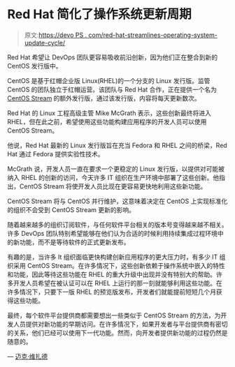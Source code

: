 # Red Hat 简化了操作系统更新周期

> 原文:[https://devo PS . com/red-hat-streamlines-operating-system-update-cycle/](https://devops.com/red-hat-streamlines-operating-system-update-cycle/)

Red Hat 希望让 DevOps 团队更容易吸收前沿创新，因为他们正在整合到新的 CentOS 发行版中。

CentOS 是基于红帽企业版 Linux(RHEL)的一个分支的 Linux 发行版。监管 CentOS 的团队独立于红帽运营。该团队与 Red Hat 合作，正在提供一个名为 [CentOS Stream](https://www.redhat.com/en/blog/transforming-development-experience-within-centos) 的额外发行版，通过该发行版，内容将每天更新数次。

Red Hat 的 Linux 工程高级主管 Mike McGrath 表示，这些创新最终将进入 RHEL，但在此之前，希望使用这些功能构建应用程序的开发人员可以使用 CentOS Stream。

他说，Red Hat 最新的 Linux 发行版旨在充当 Fedora 和 RHEL 之间的桥梁，Red Hat 通过 Fedora 提供实验性技术。

McGrath 说，开发人员一直在要求一个更稳定的 Linux 发行版，以提供对可能被纳入 RHEL 的创新的访问，今天许多 IT 组织在生产环境中部署了这些创新。他指出，CentOS Stream 将使开发人员比现在更容易更快地利用这些新功能。

CentOS Stream 将与 CentOS 并行维护，这意味着决定在 CentOS 上实现标准化的组织不会受到 CentOS Stream 更新的影响。

随着越来越多的组织订阅软件，与任何软件平台相关的版本号变得越来越不相关。许多 DevOps 团队特别希望能够在他们认为合适的时候利用持续集成过程环境中的新功能，而不是等待软件的正式更新发布。

有趣的是，当许多 It 组织面临更快构建创新应用程序的更大压力时，有多少 IT 组织采用 CentOS Stream。在许多情况下，这些创新依赖于操作系统中嵌入的特性和功能，因此等待这些功能在 RHEL 的重大升级中出现并没有特别大的帮助。许多开发人员希望在被认证可以在 RHEL 上运行的那一刻就能够利用这些功能。在许多情况下，只要下一版 RHEL 的预览版发布，开发者们就能提前短短几个月获得这些功能。

最终，每个软件平台提供商都需要想出一些类似于 CentOS Stream 的方法，为开发人员提供对新功能的早期访问。在许多情况下，如果开发者与平台提供商有密切的关系，他们已经可以使用下一代功能。然而，向开发者提供新功能的过程仍然是随意的。

— [迈克·维扎德](https://devops.com/author/mike-vizard/)